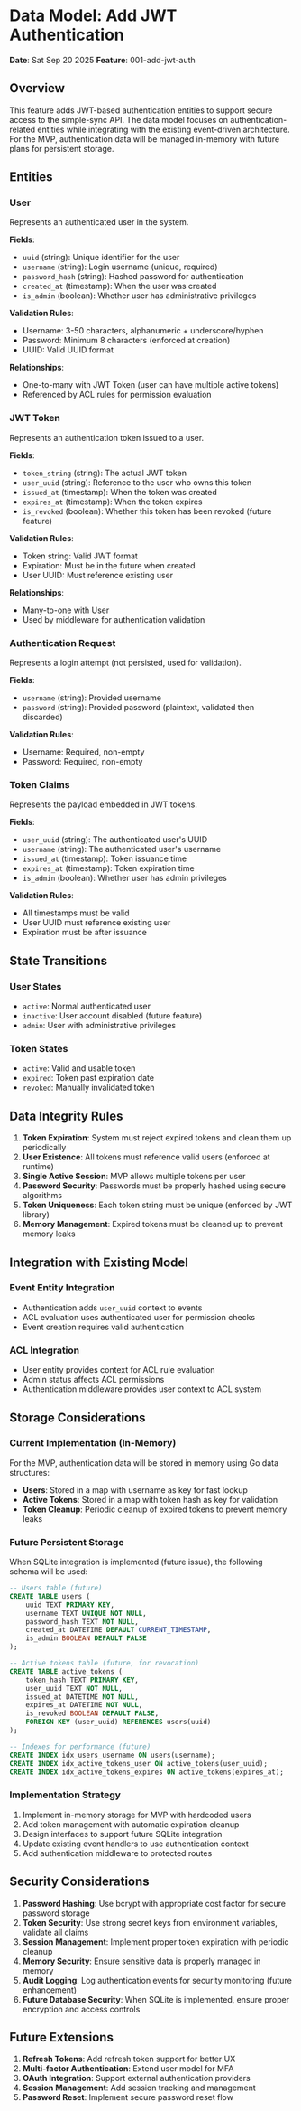 # Data Model: Add JWT Authentication

**Date**: Sat Sep 20 2025
**Feature**: 001-add-jwt-auth

## Overview
This feature adds JWT-based authentication entities to support secure access to the simple-sync API. The data model focuses on authentication-related entities while integrating with the existing event-driven architecture. For the MVP, authentication data will be managed in-memory with future plans for persistent storage.

## Entities

### User
Represents an authenticated user in the system.

**Fields**:
- `uuid` (string): Unique identifier for the user
- `username` (string): Login username (unique, required)
- `password_hash` (string): Hashed password for authentication
- `created_at` (timestamp): When the user was created
- `is_admin` (boolean): Whether user has administrative privileges

**Validation Rules**:
- Username: 3-50 characters, alphanumeric + underscore/hyphen
- Password: Minimum 8 characters (enforced at creation)
- UUID: Valid UUID format

**Relationships**:
- One-to-many with JWT Token (user can have multiple active tokens)
- Referenced by ACL rules for permission evaluation

### JWT Token
Represents an authentication token issued to a user.

**Fields**:
- `token_string` (string): The actual JWT token
- `user_uuid` (string): Reference to the user who owns this token
- `issued_at` (timestamp): When the token was created
- `expires_at` (timestamp): When the token expires
- `is_revoked` (boolean): Whether this token has been revoked (future feature)

**Validation Rules**:
- Token string: Valid JWT format
- Expiration: Must be in the future when created
- User UUID: Must reference existing user

**Relationships**:
- Many-to-one with User
- Used by middleware for authentication validation

### Authentication Request
Represents a login attempt (not persisted, used for validation).

**Fields**:
- `username` (string): Provided username
- `password` (string): Provided password (plaintext, validated then discarded)

**Validation Rules**:
- Username: Required, non-empty
- Password: Required, non-empty

### Token Claims
Represents the payload embedded in JWT tokens.

**Fields**:
- `user_uuid` (string): The authenticated user's UUID
- `username` (string): The authenticated user's username
- `issued_at` (timestamp): Token issuance time
- `expires_at` (timestamp): Token expiration time
- `is_admin` (boolean): Whether user has admin privileges

**Validation Rules**:
- All timestamps must be valid
- User UUID must reference existing user
- Expiration must be after issuance

## State Transitions

### User States
- `active`: Normal authenticated user
- `inactive`: User account disabled (future feature)
- `admin`: User with administrative privileges

### Token States
- `active`: Valid and usable token
- `expired`: Token past expiration date
- `revoked`: Manually invalidated token

## Data Integrity Rules

1. **Token Expiration**: System must reject expired tokens and clean them up periodically
2. **User Existence**: All tokens must reference valid users (enforced at runtime)
3. **Single Active Session**: MVP allows multiple tokens per user
4. **Password Security**: Passwords must be properly hashed using secure algorithms
5. **Token Uniqueness**: Each token string must be unique (enforced by JWT library)
6. **Memory Management**: Expired tokens must be cleaned up to prevent memory leaks

## Integration with Existing Model

### Event Entity Integration
- Authentication adds `user_uuid` context to events
- ACL evaluation uses authenticated user for permission checks
- Event creation requires valid authentication

### ACL Integration
- User entity provides context for ACL rule evaluation
- Admin status affects ACL permissions
- Authentication middleware provides user context to ACL system

## Storage Considerations

### Current Implementation (In-Memory)
For the MVP, authentication data will be stored in memory using Go data structures:

- **Users**: Stored in a map with username as key for fast lookup
- **Active Tokens**: Stored in a map with token hash as key for validation
- **Token Cleanup**: Periodic cleanup of expired tokens to prevent memory leaks

### Future Persistent Storage
When SQLite integration is implemented (future issue), the following schema will be used:

```sql
-- Users table (future)
CREATE TABLE users (
    uuid TEXT PRIMARY KEY,
    username TEXT UNIQUE NOT NULL,
    password_hash TEXT NOT NULL,
    created_at DATETIME DEFAULT CURRENT_TIMESTAMP,
    is_admin BOOLEAN DEFAULT FALSE
);

-- Active tokens table (future, for revocation)
CREATE TABLE active_tokens (
    token_hash TEXT PRIMARY KEY,
    user_uuid TEXT NOT NULL,
    issued_at DATETIME NOT NULL,
    expires_at DATETIME NOT NULL,
    is_revoked BOOLEAN DEFAULT FALSE,
    FOREIGN KEY (user_uuid) REFERENCES users(uuid)
);

-- Indexes for performance (future)
CREATE INDEX idx_users_username ON users(username);
CREATE INDEX idx_active_tokens_user ON active_tokens(user_uuid);
CREATE INDEX idx_active_tokens_expires ON active_tokens(expires_at);
```

### Implementation Strategy
1. Implement in-memory storage for MVP with hardcoded users
2. Add token management with automatic expiration cleanup
3. Design interfaces to support future SQLite integration
4. Update existing event handlers to use authentication context
5. Add authentication middleware to protected routes

## Security Considerations

1. **Password Hashing**: Use bcrypt with appropriate cost factor for secure password storage
2. **Token Security**: Use strong secret keys from environment variables, validate all claims
3. **Session Management**: Implement proper token expiration with periodic cleanup
4. **Memory Security**: Ensure sensitive data is properly managed in memory
5. **Audit Logging**: Log authentication events for security monitoring (future enhancement)
6. **Future Database Security**: When SQLite is implemented, ensure proper encryption and access controls

## Future Extensions

1. **Refresh Tokens**: Add refresh token support for better UX
2. **Multi-factor Authentication**: Extend user model for MFA
3. **OAuth Integration**: Support external authentication providers
4. **Session Management**: Add session tracking and management
5. **Password Reset**: Implement secure password reset flow